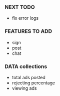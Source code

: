 ### NEXT TODO

- fix error logs

### FEATURES TO ADD

- sign
- post
- chat

### DATA collections

- total ads posted
- rejecting percentage
- viewing ads
